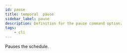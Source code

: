 ```yaml
---
id: pause
title: temporal  pause
sidebar_label: pause
description: Definition for the pause command option.
tags:
	- cli
---
```


 Pauses the schedule.

